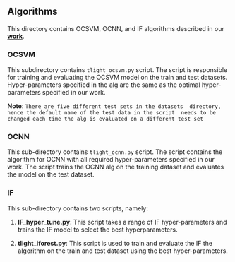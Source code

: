 ## Algorithms
This directory contains OCSVM, OCNN, and IF algorithms described in our <i class="icon-cog"></i> **[work](https://)**. 

### OCSVM
This subdirectory contains ```tlight_ocsvm.py``` script.
The script is responsible for training and evaluating the OCSVM model on 
the train and test datasets. Hyper-parameters specified in the alg are the
same as the optimal hyper-parameters specified in our work.

**Note**: ```There are five different test sets in the datasets 
directory, hence the default name of the test data in the script 
needs to be changed each time the alg is evaluated on a different test set ```

### OCNN
This sub-directory contains ````tlight_ocnn.py```` script. The script contains
the algorithm for OCNN with all required hyper-parameters specified in our
work. The script trains the OCNN alg on the training dataset and evaluates the
model on the test dataset.

### IF
This sub-directory contains two scripts, namely:
1. **IF_hyper_tune.py**: This script takes a range of IF hyper-parameters and
trains the IF model to select the best hyperparameters.


2. **tlight_iforest.py**: This script is used to train and evaluate the IF
the algorithm on the train and test dataset using the best hyper-parameters.
